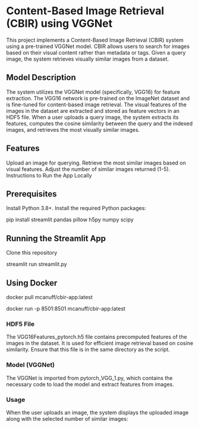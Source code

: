 # Content-Based Image Retrieval (CBIR) using VGGNet

This project implements a Content-Based Image Retrieval (CBIR) system using a pre-trained VGGNet model. CBIR allows users to search for images based on their visual content rather than metadata or tags. Given a query image, the system retrieves visually similar images from a dataset.

## Model Description

The system utilizes the VGGNet model (specifically, VGG16) for feature extraction. The VGG16 network is pre-trained on the ImageNet dataset and is fine-tuned for content-based image retrieval. The visual features of the images in the dataset are extracted and stored as feature vectors in an HDF5 file. When a user uploads a query image, the system extracts its features, computes the cosine similarity between the query and the indexed images, and retrieves the most visually similar images.

## Features

Upload an image for querying.
Retrieve the most similar images based on visual features.
Adjust the number of similar images returned (1-5).
Instructions to Run the App Locally
## Prerequisites

Install Python 3.8+.
Install the required Python packages:

pip install streamlit pandas pillow h5py numpy scipy

## Running the Streamlit App
Clone this repository

streamlit run streamlit.py

## Using Docker
docker pull mcanuff/cbir-app:latest

docker run -p 8501:8501 mcanuff/cbir-app:latest


### HDF5 File
The VGG16Features_pytorch.h5 file contains precomputed features of the images in the dataset. It is used for efficient image retrieval based on cosine similarity. Ensure that this file is in the same directory as the script.

### Model (VGGNet)
The VGGNet is imported from pytorch_VGG_1.py, which contains the necessary code to load the model and extract features from images.

### Usage
When the user uploads an image, the system displays the uploaded image along with the selected number of similar images:
